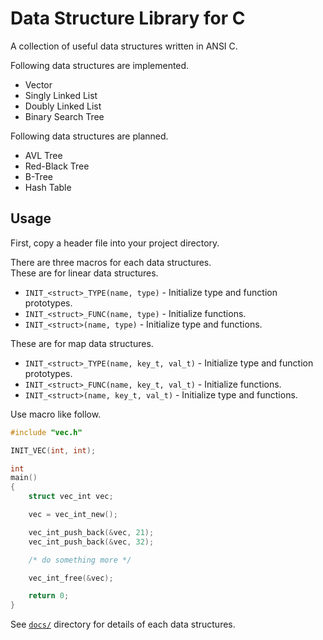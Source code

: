 Data Structure Library for C
============================

A collection of useful data structures written in ANSI C.  

Following data structures are implemented.
* Vector
* Singly Linked List
* Doubly Linked List
* Binary Search Tree

Following data structures are planned.
* AVL Tree
* Red-Black Tree
* B-Tree
* Hash Table

Usage
-----

First, copy a header file into your project directory.

There are three macros for each data structures.  
These are for linear data structures.
* `INIT_<struct>_TYPE(name, type)` - Initialize type and function prototypes.
* `INIT_<struct>_FUNC(name, type)` - Initialize functions.
* `INIT_<struct>(name, type)` - Initialize type and functions.

These are for map data structures.
* `INIT_<struct>_TYPE(name, key_t, val_t)` - Initialize type and function prototypes.
* `INIT_<struct>_FUNC(name, key_t, val_t)` - Initialize functions.
* `INIT_<struct>(name, key_t, val_t)` - Initialize type and functions.

Use macro like follow.

```c
#include "vec.h"

INIT_VEC(int, int);

int
main()
{
	struct vec_int vec;

	vec = vec_int_new();

	vec_int_push_back(&vec, 21);
	vec_int_push_back(&vec, 32);

	/* do something more */

	vec_int_free(&vec);

	return 0;
}
```

See [`docs/`](docs/) directory for details of each data structures.

